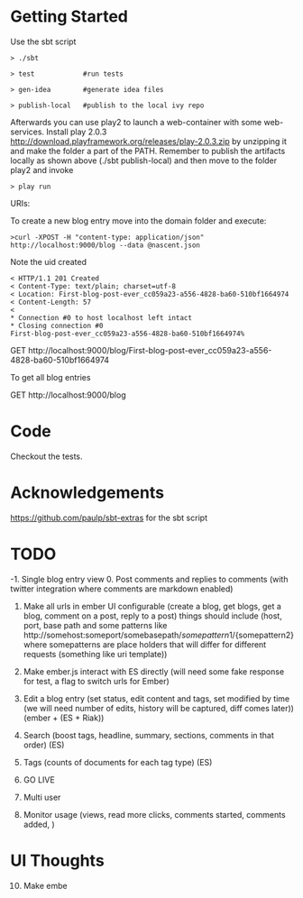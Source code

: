 Getting Started
=====

Use the sbt script


	> ./sbt

	> test            #run tests

	> gen-idea        #generate idea files

	> publish-local   #publish to the local ivy repo


Afterwards you can use play2 to launch a web-container with some web-services. Install play 2.0.3 http://download.playframework.org/releases/play-2.0.3.zip by unzipping it and make the folder a part of the PATH. Remember to publish the artifacts locally as shown above (./sbt publish-local) and then move to the folder play2 and invoke

	> play run


URIs:

To create a new blog entry move into the domain folder and execute:

	>curl -XPOST -H "content-type: application/json" http://localhost:9000/blog --data @nascent.json

Note the uid created

	< HTTP/1.1 201 Created
	< Content-Type: text/plain; charset=utf-8
	< Location: First-blog-post-ever_cc059a23-a556-4828-ba60-510bf1664974
	< Content-Length: 57
	<
	* Connection #0 to host localhost left intact
	* Closing connection #0
	First-blog-post-ever_cc059a23-a556-4828-ba60-510bf1664974%


GET http://localhost:9000/blog/First-blog-post-ever_cc059a23-a556-4828-ba60-510bf1664974

To get all blog entries

GET http://localhost:9000/blog


Code
======

Checkout the tests.


Acknowledgements
========

https://github.com/paulp/sbt-extras for the sbt script


TODO
========

-1. Single blog entry view
0. Post comments and replies to comments (with twitter integration where comments are markdown enabled)
1. Make all urls in ember UI configurable (create a blog, get blogs, get a blog, comment on a post, reply to a post) things should include (host, port, base path and some patterns like http://somehost:someport/somebasepath/${somepattern1}/${somepattern2}  where somepatterns are place holders that will differ for different requests (something like uri template))
2. Make ember.js interact with ES directly  (will need some fake response for test, a flag to switch urls for Ember)
3. Edit a blog entry (set status, edit content and tags, set modified by time (we will need number of edits, history will be captured, diff comes later))  (ember + (ES + Riak))
4. Search (boost tags, headline, summary, sections, comments in that order) (ES)
5. Tags (counts of documents for each tag type) (ES)

6. GO LIVE

7. Multi user
60. Monitor usage (views, read more clicks, comments started, comments added, )



UI Thoughts
========














10. Make embe




